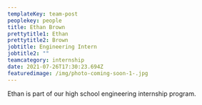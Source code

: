 ```yaml
---
templateKey: team-post
peoplekey: people
title: Ethan Brown
prettytitle1: Ethan
prettytitle2: Brown
jobtitle: Engineering Intern
jobtitle2: ""
teamcategory: internship
date: 2021-07-26T17:30:23.694Z
featuredimage: /img/photo-coming-soon-1-.jpg
---
```

Ethan is part of our high school engineering internship program.